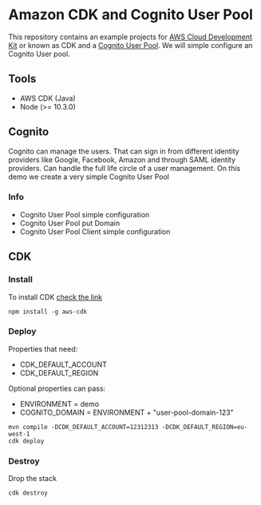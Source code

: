 # Amazon CDK and Cognito User Pool

This repository contains an example projects for [AWS Cloud Development Kit](https://docs.aws.amazon.com/cdk/latest/guide/home.html) or known as CDK and a [Cognito User Pool](https://docs.aws.amazon.com/cognito/latest/developerguide/cognito-user-identity-pools.html).
We will simple configure an Cognito User pool.

## Tools

* AWS CDK (Java)
* Node (>= 10.3.0)

## Cognito

Cognito can manage the users. That can sign in from different identity providers  like Google, Facebook, Amazon and through SAML identity providers. Can handle the full life circle of a user management.
On this demo we create a very simple Cognito User Pool

### Info

* Cognito User Pool simple configuration 
* Cognito User Pool put Domain
* Cognito User Pool Client simple configuration 


## CDK

### Install
To install CDK [check the link](https://docs.aws.amazon.com/cdk/latest/guide/getting_started.html)

```shell script
npm install -g aws-cdk
```

### Deploy
Properties that need:

* CDK_DEFAULT_ACCOUNT
* CDK_DEFAULT_REGION

Optional properties can pass:

* ENVIRONMENT = demo
* COGNITO_DOMAIN =  ENVIRONMENT + "user-pool-domain-123"

```shell script
mvn compile -DCDK_DEFAULT_ACCOUNT=12312313 -DCDK_DEFAULT_REGION=eu-west-1
cdk deploy
```

### Destroy

Drop the stack

```shell script
cdk destroy
```